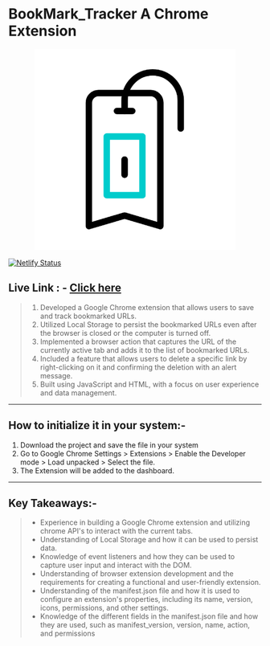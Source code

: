 # BookMark_Tracker A Chrome Extension

<p align="center">
<img src="bookmark.gif" height = "400px" width = "400px" >
</p>

[![Netlify Status](https://api.netlify.com/api/v1/badges/2fda69ff-5189-43ce-853e-2ebf966de66b/deploy-status)](https://app.netlify.com/sites/profound-torrone-11fad9/deploys)

## **Live Link** : - [Click here](https://bookmark-tracker-ab.netlify.app/)

> 1. Developed a Google Chrome extension that allows users to save and track bookmarked URLs.
> 2. Utilized Local Storage to persist the bookmarked URLs even after the browser is closed or the computer is turned off.
> 3. Implemented a browser action that captures the URL of the currently active tab and adds it to the list of bookmarked URLs.
> 4. Included a feature that allows users to delete a specific link by right-clicking on it and confirming the deletion with an alert message.
> 5. Built using JavaScript and HTML, with a focus on user experience and data management.

<hr>

## How to initialize it in your system:-

1. Download the project and save the file in your system
2. Go to Google Chrome Settings > Extensions > Enable the Developer mode > Load unpacked > Select the file.
3. The Extension will be added to the dashboard.

<hr>

## Key Takeaways:-

> - Experience in building a Google Chrome extension and utilizing chrome API's to interact with the current tabs.
> - Understanding of Local Storage and how it can be used to persist data.
> - Knowledge of event listeners and how they can be used to capture user input and interact with the DOM.
> - Understanding of browser extension development and the requirements for creating a functional and user-friendly extension.
> - Understanding of the manifest.json file and how it is used to configure an extension's properties, including its name, version, icons, permissions, and other settings.
> - Knowledge of the different fields in the manifest.json file and how they are used, such as manifest_version, version, name, action, and permissions
